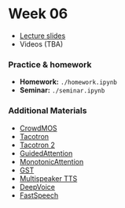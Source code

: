 # Week 06

* [Lecture slides](https://docs.google.com/presentation/d/12l6Lzp11XtJHuBJoJiaOJhBE2pntBnM0PnfDBlfOL8M/edit?usp=sharing)
* Videos (TBA)

### Practice & homework
* __Homework:__ `./homework.ipynb`
* __Seminar:__ `./seminar.ipynb`

### Additional Materials
* [CrowdMOS](https://www.microsoft.com/en-us/research/wp-content/uploads/2011/05/0002416.pdf)
* [Tacotron](https://www.dropbox.com/s/jylcdcu1lt607oa/Tacotron.pdf?dl=0)
* [Tacotron 2](https://www.dropbox.com/s/il9ai3ihh3nbcoo/Tacotron2.pdf?dl=0)
* [GuidedAttention](https://www.dropbox.com/s/tiibpqcdb1eieg4/GaidedAttention.pdf?dl=0)
* [MonotonicAttention](https://www.dropbox.com/s/6deupekgd4ep0kg/MonotonicAttention.pdf?dl=0)
* [GST](https://www.dropbox.com/s/q3uez6b9d1f4dlu/GST.pdf?dl=0)
* [Multispeaker TTS](https://www.dropbox.com/s/shs31spj7ekhazn/MultispeakerTTS.pdf?dl=0)
* [DeepVoice](https://www.dropbox.com/s/2amz836u0xz4xwm/DeepVoice.pdf?dl=0)
* [FastSpeech](https://www.dropbox.com/s/b5rlp1q3d2zk4n7/FastSpeech.pdf?dl=0)
